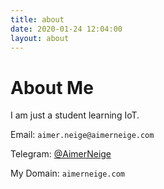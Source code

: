 ```yaml
---
title: about
date: 2020-01-24 12:04:00
layout: about
---
```

# About Me

I am just a student learning IoT.

Email: `aimer.neige@aimerneige.com`

Telegram: [@AimerNeige](https://t.me/AimerNeige)

My Domain: `aimerneige.com`
